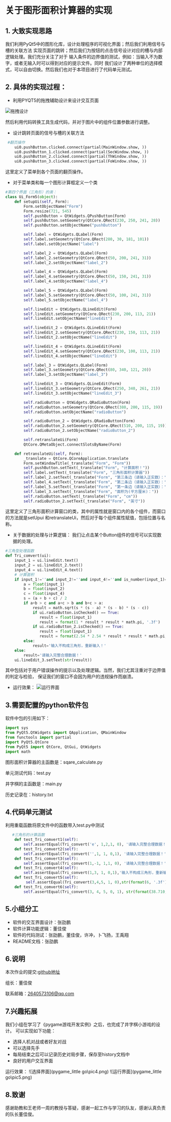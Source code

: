 # 关于图形面积计算器的实现
## 1. 大致实现思路
我们利用PyQt5中的图形化库，设计处理程序的可视化界面；然后我们利用信号与槽的关联方法
实现页面的跳转；然后我们为按钮的点击信号设计对应的槽与内部逻辑处理。我们充分关注了对于
输入条件的边界值的测试，例如：当输入不为数字，或者无输入时可以得到对应的提示文件。同时
我们设计了两种单位的选择模式，可以自由切换。然后我们也对于本项目进行了代码单元测试。

## 2. 具体的实现过程：
+ 利用PYQT5的拖拽辅助设计来设计交互页面

![拖拽设计](pic1.png)

然后利用代码转换工具生成代码，并对于图片中的组件位置参数进行调整。

+ 设计跳转页面的信号与槽的关联方法
```python
 #翻页操作
    ui0.pushButton.clicked.connect(partial(MainWindow.show, ))
    ui0.pushButton_1.clicked.connect(partial(SecWindow.show, ))
    ui0.pushButton_2.clicked.connect(partial(ThWindow.show, ))
    ui0.pushButton_3.clicked.connect(partial(FoWindow.show, ))

```
这里定义了菜单到各个页面的翻页操作。

+ 对于菜单类和每一个图形计算框定义一个类
```python
#第四个界面（三角形）的类：
class Ui_Form5(object):
    def setupUi(self, Form):
        Form.setObjectName("Form")
        Form.resize(721, 545)
        self.pushButton = QtWidgets.QPushButton(Form)
        self.pushButton.setGeometry(QtCore.QRect(230, 250, 241, 28))
        self.pushButton.setObjectName("pushButton")

        self.label = QtWidgets.QLabel(Form)
        self.label.setGeometry(QtCore.QRect(280, 30, 181, 101))
        self.label.setObjectName("label")

        self.label_2 = QtWidgets.QLabel(Form)
        self.label_2.setGeometry(QtCore.QRect(50, 200, 241, 31))
        self.label_2.setObjectName("label_2")

        self.label_4 = QtWidgets.QLabel(Form)
        self.label_4.setGeometry(QtCore.QRect(50, 150, 241, 31))
        self.label_4.setObjectName("label_4")

        self.label_5 = QtWidgets.QLabel(Form)
        self.label_5.setGeometry(QtCore.QRect(50, 100, 241, 31))
        self.label_5.setObjectName("label_4")

        self.lineEdit = QtWidgets.QLineEdit(Form)
        self.lineEdit.setGeometry(QtCore.QRect(230, 200, 113, 21))
        self.lineEdit.setObjectName("lineEdit")

        self.lineEdit_2 = QtWidgets.QLineEdit(Form)
        self.lineEdit_2.setGeometry(QtCore.QRect(230, 150, 113, 21))
        self.lineEdit_2.setObjectName("lineEdit")

        self.lineEdit_4 = QtWidgets.QLineEdit(Form)
        self.lineEdit_4.setGeometry(QtCore.QRect(230, 100, 113, 21))
        self.lineEdit_4.setObjectName("lineEdit")

        self.label_3 = QtWidgets.QLabel(Form)
        self.label_3.setGeometry(QtCore.QRect(80, 340, 121, 20))
        self.label_3.setObjectName("label_3")

        self.lineEdit_3 = QtWidgets.QLineEdit(Form)
        self.lineEdit_3.setGeometry(QtCore.QRect(250, 340, 261, 21))
        self.lineEdit_3.setObjectName("lineEdit_3")

        self.radioButton = QtWidgets.QRadioButton(Form)
        self.radioButton.setGeometry(QtCore.QRect(380, 200, 115, 19))
        self.radioButton.setObjectName("radioButton")

        self.radioButton_2 = QtWidgets.QRadioButton(Form)
        self.radioButton_2.setGeometry(QtCore.QRect(510, 200, 115, 19))
        self.radioButton_2.setObjectName("radioButton_2")

        self.retranslateUi(Form)
        QtCore.QMetaObject.connectSlotsByName(Form)

    def retranslateUi(self, Form):
        _translate = QtCore.QCoreApplication.translate
        Form.setWindowTitle(_translate("Form", "Form"))
        self.pushButton.setText(_translate("Form", "计算面积！"))
        self.label.setText(_translate("Form", "三角形面积计算器"))
        self.label_2.setText(_translate("Form", "第三条边（请输入正实数）："))
        self.label_4.setText(_translate("Form", "第二条边（请输入正实数）："))
        self.label_5.setText(_translate("Form", "第一条边（请输入正实数）："))
        self.label_3.setText(_translate("Form", "面积为(平方厘米)："))
        self.radioButton.setText(_translate("Form", "cm"))
        self.radioButton_2.setText(_translate("Form", "英寸"))
```
这里定义了三角形面积计算窗口的类，其中的属性就是窗口内的各个组件，而窗口的方法就是setUpui
和retranslateUi，然后对于每个组件属性赋值，包括位置与名称。

+ 关于数据的处理与计算逻辑：
我们让点击某个Button组件的信号可以实现数据的处理。
```python
#三角型处理函数
def Tri_comvert(ui):
    input_1 = ui.lineEdit.text()
    input_2 = ui.lineEdit_2.text()
    input_4 = ui.lineEdit_4.text()
    # 计算面积
    if input_1!=''and input_2!=''and input_4!=''and is_number(input_1)==1 and is_number(input_2)==1 and is_number(input_4)==1 and float(input_1)>=0 and float(input_2)>=0 and float(input_4)>=0:
        a = float(input_1)
        b = float(input_2)
        c = float(input_4)
        s = (a + b + c) / 2
        if a+b > c and a+c > b and b+c > a:
            result = math.sqrt(s * (s - a) * (s - b) * (s - c))
            if ui.radioButton.isChecked() == True:
               result = float(input_1)
               result = format(1 * result * result * math.pi, '.3f')
            if ui.radioButton_2.isChecked() == True:
               result = float(input_1)
               result = format(2.54 * 2.54 * result * result * math.pi, '.3f')
        else:
            result='输入不构成三角形，重新输入！'
    else:
        result='请输入完整合理数据！'
    ui.lineEdit_3.setText(str(result))

```
其中包括对于用户错误操作的提示以及处理逻辑。当然，我们尤其注重对于边界值的判定与检验，
保证我们的窗口不会因为用户的违规操作而崩溃。

+ 运行效果：
![运行界面](pic3.png)

## 3.需要配置的python软件包
软件中包的引用如下：
```python
import sys
from PyQt5.QtWidgets import QApplication, QMainWindow
from functools import partial
import PyQt5.QtCore
from PyQt5 import QtCore, QtGui, QtWidgets
import math
```
图形面积计算器的主函数是：sqare_calculate.py

单元测试代码：test.py

井字棋的主函数是：main.py

历史记录在：history.txt


## 4.代码单元测试
利用重载函数将原文件中的函数带入test.py中测试
```python
   #三角形的计算函数
    def test_Tri_comvert1(self):
        self.assertEqual(Tri_convert('e', 1,2,1, 0), '请输入完整合理数据！')
    def test_Tri_comvert2(self):
        self.assertEqual(Tri_convert('',1, 1, 0,1), '请输入完整合理数据！')
    def test_Tri_comvert3(self):
        self.assertEqual(Tri_convert(1,-1, 1,1, 0), '请输入完整合理数据！')
    def test_Tri_comvert4(self):
        self.assertEqual(Tri_convert(1,3, 1, 0,1),'输入不构成三角形，重新输入！' )
    def test_Tri_comvert5(self):
         self.assertEqual(Tri_convert(3,4,5, 1, 0),str(format(6, '.3f')) )
    def test_Tri_comvert6(self):
        self.assertEqual(Tri_convert(3, 4, 5, 0, 1), str(format(38.710, '.3f')))


```

## 5.小组分工
+ 软件的交互界面设计：张劭鹏
+ 软件计算功能逻辑：董佳俊
+ 软件的代码测试：张劭鹏，董佳俊，许冲，卜飞扬，王禹翔
+ README文档：张劭鹏

## 6.说明
本次作业的提交:[github地址](https://github.com/Zhang-shaop/calculating-about-area-of-graph)

组长：董佳俊 

联系邮箱：2640573106@qq.com

## 7.兴趣拓展
我们小组在学习了《pygame游戏开发实例》之后，也完成了井字棋小游戏的设计。
可以实现如下功能：
+ 选择人机对战或者好友对战
+ 可以选择先手
+ 每局结束之后可以记录历史对局步骤，保存至history文档中
+ 良好的用户交互界面

运行效果：
![选择界面](pygame_little go\pic4.png)
![运行界面](pygame_little go\pic5.png)

## 8.致谢
感谢助教和王老师一周的教授与答疑，感谢一起工作与学习的队友，感谢认真负责的队长董佳俊。

